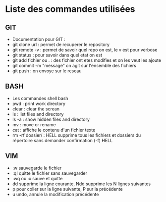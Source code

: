 Liste des commandes utilisées
=============================

GIT
---

* Documentation pour GIT :
* git clone url : permet de recuperer le repository
* git remote -v  : permet de savoir quel repo on est, le v est pour verbose
* git status : pour savoir dans quel etat on est
* git add fichier ou . : des fichier ont etes modifies et on les veut les ajoute
* git commit -m "message" on agit sur l'ensemble des fichiers
* git push : on envoye sur le reseau


BASH
----

* Les commandes shell bash
* pwd : print work directory
* clear : clear the screan
* ls : list files and directory
* ls -a : show hidden files and directory
* mv : move or rename
* cat : affiche le contenu d'un fichier texte
* rm -rf dossier/ : HELL supprime tous les fichiers et dossiers du répertoire sans demander confirmation (-f) HELL


VIM
---

* :w sauvegarde le fichier
* :q! quitte le fichier sans sauvegarder
* :wq ou :x sauve et quitte
* dd supprime la ligne courante, Ndd supprime les N lignes suivantes
* p pour coller sur la ligne suivante, P sur la précédente
* u undo, annule la modification précédente

